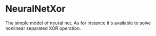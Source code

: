 # NeuralNetXor
The simple model of neural net. As for instance it's available to solve nonlinear separated XOR operation.
